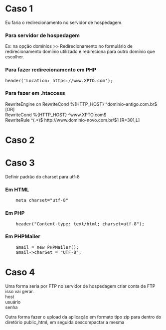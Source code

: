 <h1> Caso 1</h1>

Eu faria o redirecionamento no servidor de hospedagem. <br>
<h3>Para servidor de hospedagem</h3>
Ex: na opção domínios >> Redirecionamento 
no formulário de redirecionamento domínio utilizado e redireciona para outro domínio que escolher.

<h3>Para fazer redirecionamento em PHP</h3> 
<pre>
header('Location: https://www.XPTO.com');
</pre>
<h3>Para fazer em .htaccess</h3>
 RewriteEngine on
 RewriteCond %{HTTP_HOST} ^dominio-antigo.com.br$ [OR]<br>
 RewriteCond %{HTTP_HOST} ^www.XPTO.com$<br>
 RewriteRule ^(.*)$ http://www.dominio-novo.com.br/$1 [R=301,L]<br>

<h1> Caso 2</h1>
<h1> Caso 3</h1>
   Definir padrão do charset para utf-8
<h3>Em HTML</h3>
<pre>
    meta charset="utf-8"
</pre>
<h3>Em PHP</h3>
<pre>
    header("Content-type: text/html; charset=utf-8");
</pre>
<h3>Em PHPMailer</h3>

<pre>
    $mail = new PHPMailer(); 
    $mail->charSet = "UTF-8";
</pre>

<h1> Caso 4</h1>
Uma forma seria por FTP no servidor de hospedagem criar conta de FTP isso vai gerar.<br> 
host<br> 
usuário<br>
senha<br> 

Outra forma fazer o upload da aplicação em formato tipo zip para dentro do diretório public_html, em seguida descompactar a mesma
